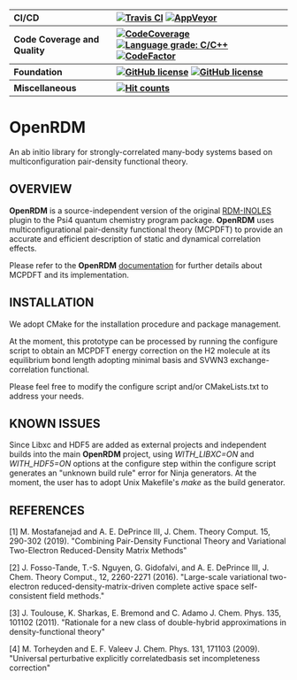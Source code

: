 
<p align="center">
<!--img src="logo.png" style='height: 30%; width: 50%; object-fit: contain'/--> 
<br>
</p>

<table align="center">
  <tr>
     <th align="left">CI/CD</th>
     <th align="left">
        <a href="https://travis-ci.com/SinaMostafanejad/OpenRDM"><img alt="Travis CI" src="https://travis-ci.com/SinaMostafanejad/OpenRDM.svg?token=aVpZaqKz4Vv5czxgJ8WE&branch=master"></a>
        <a href="https://ci.appveyor.com/project/SinaMostafanejad/openrdm"><img alt="AppVeyor" src="https://ci.appveyor.com/api/projects/status/67t0souy2fhoc7l5?svg=true"></a>
     </th>
  </tr>
  <tr>
    <th align="left">Code Coverage and Quality</th>
    <th align="left">
      <a href="https://codecov.io/gh/SinaMostafanejad/OpenRDM">
<img alt="CodeCoverage" src="https://codecov.io/gh/SinaMostafanejad/OpenRDM/branch/master/graph/badge.svg" />
      </a>
      <a href="https://lgtm.com/projects/g/SinaMostafanejad/OpenRDM/context:cpp"><img alt="Language grade: C/C++"       src="https://img.shields.io/lgtm/grade/cpp/g/SinaMostafanejad/OpenRDM.svg?logo=lgtm&logoWidth=18"/></a> 
<a href="https://www.codefactor.io/repository/github/sinamostafanejad/openrdm"><img src="https://www.codefactor.io/repository/github/sinamostafanejad/openrdm/badge" alt="CodeFactor" /></a>
     </th>
  </tr>
  <tr>
    <th align="left">Foundation</th>
    <th align="left">
      <a href="https://opensource.org/licenses/BSD-3-Clause"><img alt="GitHub license" src="https://img.shields.io/badge/license-BSD--3-blueviolet"></a>
      <a href="https://www.linuxfoundation.org/"><img alt="GitHub license" src="https://img.shields.io/badge/Platforms-Linux-blue"></a>
    </th>
  </tr>
  <tr>
    <th align="left">Miscellaneous</th>
    <th align="left">
      <a href="http://hits.dwyl.io/SinaMostafanejad/OpenRDM"><img alt="Hit counts" src="http://hits.dwyl.io/SinaMostafanejad/OpenRDM.svg"></a>
    </th>
  </tr>
</table>


# OpenRDM

An ab initio library for strongly-correlated many-body systems based on multiconfiguration pair-density functional theory.

## OVERVIEW

<b>OpenRDM</b> is a source-independent version of the original <a href="https://github.com/edeprince3/RDMinoles">RDM-INOLES</a> plugin to the Psi4 quantum chemistry program package. <b>OpenRDM</b> uses multiconfigurational pair-density functional theory (MCPDFT) to provide an accurate and efficient description of static and dynamical correlation effects.

Please refer to the <b>OpenRDM</b> <a href="https://sinamostafanejad.github.io/libRDMInoles/index.html">documentation</a> for further details about MCPDFT and its implementation.
<!-- Both translated and fully-translated versions of Slater and Vosko-Wilk-Nusair random-phase approximation expression III (SVWN3), Perdew-Burke-Ernzerhof (PBE), revised PBE (revPBE), Becke88 exchange and one-parameter correlation functional (BOP) and Becke and Lee-Yang-Parr (BLYP) on-top pair-density exchange-correlation functionals are available at the moment. In addition, the global-, double- and range-separated hybrid multi-configurational OTPDs such as wPBE and LRC-wPBE have also been implemented. However, this part of the project also is under the ongoing developement.

In summary, RDM-INOLES:

* can provide an interface with any (multiconfigurational) method that is able to provide 1-electron and 2-electron RDMs.
* hosts the variational 2-RDM driven complete active-space self-consistent field (v2RDM-CASSCF) as the reference method [2] by default
* can generate a .wfn file for further analysis of the wavefunction based on the quantum theory of atoms in molecules (QTAIMs)
* uses the reference total density and on-top pair-density (OTPD) functions as the input to build the so-called OTPD exchange-correlation (XC) functionals [1]
* features a double-hybrid MCPDFT method that is based on the linearly-scaled one-parameter double-hybrid (LS1DH) of Toulouse et al. described in Ref [3]
* will include E. Valeev's universal perturbative explicitly correlated basis-set incompleteness correction [4]
* will provide and support both scaled and unscaled densities in MCPDFT
-->

## INSTALLATION

We adopt CMake for the installation procedure and package management.

At the moment, this prototype can be processed by running the configure script to obtain an MCPDFT energy correction on the H2 molecule at its equilibrium bond length adopting minimal basis and SVWN3 exchange-correlation functional.

Please feel free to modify the configure script and/or CMakeLists.txt to address your needs.

## KNOWN ISSUES

Since Libxc and HDF5 are added as external projects and independent builds into the main <b>OpenRDM</b> project, using <i>WITH_LIBXC=ON</i> and <i>WITH_HDF5=ON</i> options at the configure step within the configure script generates an "unknown build rule" error for Ninja generators. At the moment, the user has to adopt Unix Makefile's <i>make</i> as the build generator.

## REFERENCES

[1] M. Mostafanejad and A. E. DePrince III, J. Chem. Theory Comput. 15, 290-302 (2019). "Combining Pair-Density Functional Theory and Variational Two-Electron Reduced-Density Matrix Methods"

[2] J. Fosso-Tande, T.-S. Nguyen, G. Gidofalvi, and A. E. DePrince III, J. Chem. Theory Comput., 12, 2260-2271 (2016). "Large-scale variational two-electron reduced-density-matrix-driven complete active space self-consistent field methods."

[3] J. Toulouse, K. Sharkas, E. Bremond and C. Adamo J. Chem. Phys. 135, 101102 (2011). "Rationale for a new class of double-hybrid approximations in density-functional theory"

[4] M. Torheyden and E. F. Valeev J. Chem. Phys. 131, 171103 (2009). "Universal perturbative explicitly correlatedbasis set incompleteness correction"
